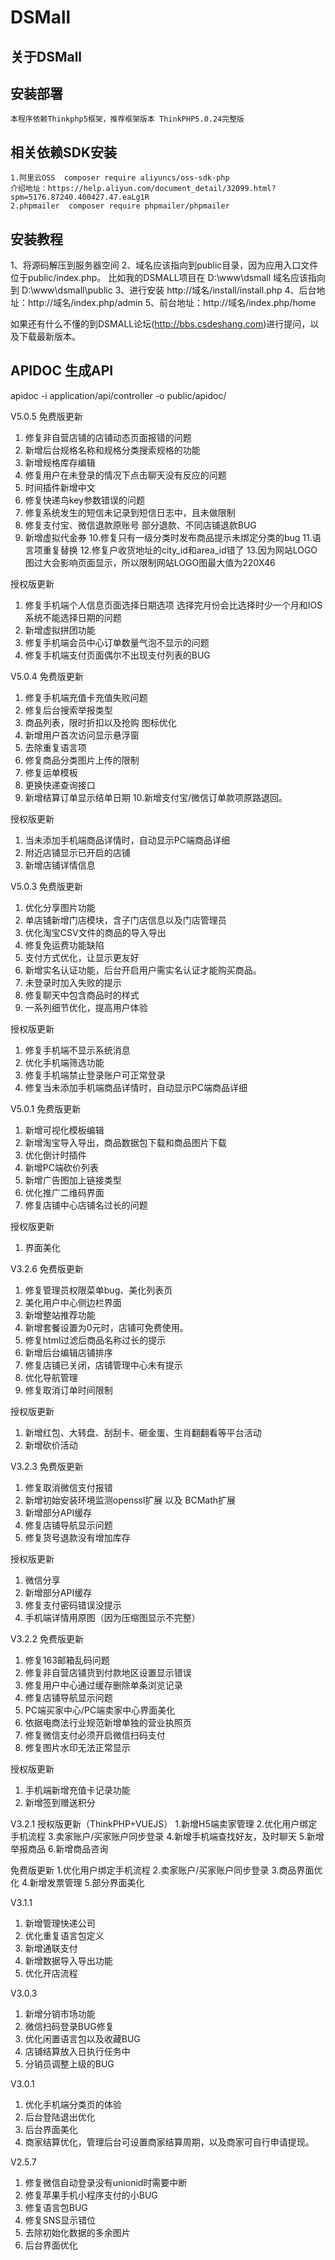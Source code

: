 # DSMall
## 关于DSMall

## 安装部署
	本程序依赖Thinkphp5框架，推荐框架版本 ThinkPHP5.0.24完整版
	
## 相关依赖SDK安装
	1.阿里云OSS  composer require aliyuncs/oss-sdk-php   
	介绍地址：https://help.aliyun.com/document_detail/32099.html?spm=5176.87240.400427.47.eaLg1R
	2.phpmailer  composer require phpmailer/phpmailer

## 安装教程
1、将源码解压到服务器空间
2、域名应该指向到public目录，因为应用入口文件位于public/index.php。
比如我的DSMALL项目在  D:\www\dsmall  域名应该指向到 D:\www\dsmall\public
3、进行安装 http://域名/install/install.php
4、后台地址：http://域名/index.php/admin
5、前台地址：http://域名/index.php/home

如果还有什么不懂的到DSMALL论坛(http://bbs.csdeshang.com)进行提问，以及下载最新版本。


## APIDOC 生成API
apidoc -i application/api/controller -o public/apidoc/


V5.0.5
免费版更新 
1. 修复非自营店铺的店铺动态页面报错的问题
2. 新增后台规格名称和规格分类搜索规格的功能
3. 新增规格库存编辑
4. 修复用户在未登录的情况下点击聊天没有反应的问题
5. 时间插件新增中文
6. 修复快递鸟key参数错误的问题
7. 修复系统发生的短信未记录到短信日志中，且未做限制
8. 修复支付宝、微信退款原账号 部分退款、不同店铺退款BUG
9. 新增虚拟代金券
10.修复只有一级分类时发布商品提示未绑定分类的bug
11.语言项重复替换
12.修复户收货地址的city_id和area_id错了
13.因为网站LOGO图过大会影响页面显示，所以限制网站LOGO图最大值为220X46

授权版更新
1. 修复手机端个人信息页面选择日期选项 选择完月份会比选择时少一个月和IOS系统不能选择日期的问题
2. 新增虚拟拼团功能
3. 修复手机端会员中心订单数量气泡不显示的问题
4. 修复手机端支付页面偶尔不出现支付列表的BUG

V5.0.4
免费版更新 
1. 修复手机端充值卡充值失败问题
2. 修复后台搜索举报类型
3. 商品列表，限时折扣以及抢购 图标优化
4. 新增用户首次访问显示悬浮窗
5. 去除重复语言项
6. 修复商品分类图片上传的限制
7. 修复运单模板
8. 更换快递查询接口
9. 新增结算订单显示结单日期
10.新增支付宝/微信订单款项原路退回。


授权版更新
1. 当未添加手机端商品详情时，自动显示PC端商品详细
2. 附近店铺显示已开启的店铺
3. 新增店铺详情信息



V5.0.3
免费版更新 
1. 优化分享图片功能
2. 单店铺新增门店模块，含子门店信息以及门店管理员
3. 优化淘宝CSV文件的商品的导入导出
4. 修复免运费功能缺陷
5. 支付方式优化，让显示更友好
6. 新增实名认证功能，后台开启用户需实名认证才能购买商品。
7. 未登录时加入失败的提示
8. 修复聊天中包含商品时的样式
9. 一系列细节优化，提高用户体验


授权版更新
1. 修复手机端不显示系统消息
2. 优化手机端筛选功能
3. 修复手机端禁止登录账户可正常登录
4. 修复当未添加手机端商品详情时，自动显示PC端商品详细



V5.0.1
免费版更新 
1. 新增可视化模板编辑
2. 新增淘宝导入导出，商品数据包下载和商品图片下载
3. 优化倒计时插件
4. 新增PC端砍价列表
5. 新增广告图加上链接类型
6. 优化推广二维码界面
7. 修复店铺中心店铺名过长的问题

授权版更新
1. 界面美化


V3.2.6
免费版更新 
1. 修复管理员权限菜单bug、美化列表页
2. 美化用户中心侧边栏界面
3. 新增整站推荐功能
4. 新增套餐设置为0元时，店铺可免费使用。
5. 修复html过滤后商品名称过长的提示
6. 新增后台编辑店铺排序
7. 修复店铺已关闭，店铺管理中心未有提示
8. 优化导航管理
9. 修复取消订单时间限制

授权版更新
1. 新增红包、大转盘、刮刮卡、砸金蛋、生肖翻翻看等平台活动
2. 新增砍价活动


V3.2.3
免费版更新 
1. 修复取消微信支付报错
2. 新增初始安装环境监测openssl扩展 以及 BCMath扩展
3. 新增部分API缓存
4. 修复店铺导航显示问题
5. 修复货号退款没有增加库存

授权版更新
1. 微信分享
2. 新增部分API缓存
3. 修复支付密码错误没提示
4. 手机端详情用原图（因为压缩图显示不完整）


V3.2.2
免费版更新 
1. 修复163邮箱乱码问题
2. 修复非自营店铺货到付款地区设置显示错误
3. 修复用户中心通过缓存删除单条浏览记录
4. 修复店铺导航显示问题
5. PC端买家中心/PC端卖家中心界面美化
6. 依据电商法行业规范新增单独的营业执照页
7. 修复微信支付必须开启微信扫码支付
8. 修复图片水印无法正常显示

授权版更新
1. 手机端新增充值卡记录功能
2. 新增签到赠送积分

V3.2.1
授权版更新（ThinkPHP+VUEJS）
1.新增H5端卖家管理
2.优化用户绑定手机流程
3.卖家账户/买家账户同步登录
4.新增手机端查找好友，及时聊天
5.新增举报商品
6.新增商品咨询

免费版更新 
1.优化用户绑定手机流程
2.卖家账户/买家账户同步登录
3.商品界面优化
4.新增发票管理
5.部分界面美化

V3.1.1
1. 新增管理快递公司
2. 优化重复语言包定义
3. 新增通联支付
4. 新增数据导入导出功能
5. 优化开店流程

V3.0.3
1. 新增分销市场功能
2. 微信扫码登录BUG修复
3. 优化闲置语言包以及收藏BUG
4. 店铺结算放入日执行任务中
5. 分销员调整上级的BUG

V3.0.1
1. 优化手机端分类页的体验
2. 后台登陆退出优化
3. 后台界面美化
4. 商家结算优化，管理后台可设置商家结算周期，以及商家可自行申请提现。

V2.5.7
1. 修复微信自动登录没有unionid时需要中断
2. 修复苹果手机小程序支付的小BUG
3. 修复语言包BUG
4. 修复SNS显示错位
5. 去除初始化数据的多余图片
6. 后台界面优化








